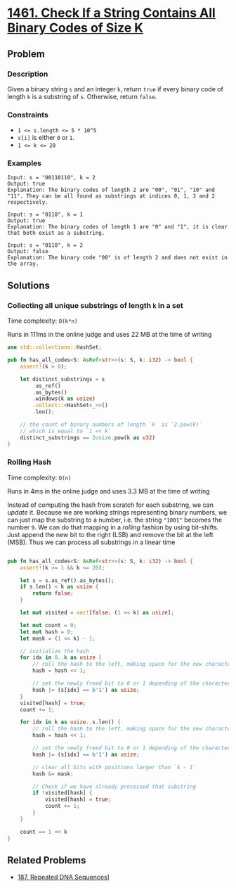 # [1461. Check If a String Contains All Binary Codes of Size K](https://leetcode.com/problems/check-if-a-string-contains-all-binary-codes-of-size-k/)

## Problem

### Description

Given a binary string `s` and an integer `k`, return `true` if every binary code
of length `k` is a substring of `s`. Otherwise, return `false`.

### Constraints

* `1 <= s.length <= 5 * 10^5`
* `s[i]` is either `0` or `1`.
* `1 <= k <= 20`

### Examples

```text
Input: s = "00110110", k = 2
Output: true
Explanation: The binary codes of length 2 are "00", "01", "10" and "11". They can be all found as substrings at indices 0, 1, 3 and 2 respectively.
```

```text
Input: s = "0110", k = 1
Output: true
Explanation: The binary codes of length 1 are "0" and "1", it is clear that both exist as a substring. 
```

```text
Input: s = "0110", k = 2
Output: false
Explanation: The binary code "00" is of length 2 and does not exist in the array.
```

## Solutions

### Collecting all unique substrings of length `k` in a set

Time complexity: `O(k*n)`

Runs in 111ms in the online judge and uses 22 MB at the time of writing

```rust
use std::collections::HashSet;

pub fn has_all_codes<S: AsRef<str>>(s: S, k: i32) -> bool {
    assert!(k > 0);

    let distinct_substrings = s
        .as_ref()
        .as_bytes()
        .windows(k as usize)
        .collect::<HashSet<_>>()
        .len();

    // the count of binary numbers of length `k` is `2.pow(k)` 
    // which is equal to `1 << k`
    distinct_substrings == 2usize.pow(k as u32)
}
```

### Rolling Hash

Time complexity: `O(n)`

Runs in 4ms in the online judge and uses 3.3 MB at the time of writing

Instead of computing the hash from scratch for each substring, we can *update*
it. Because we are working strings representing binary numbers, we can just map
the substring to a number, i.e. the string `"1001"` becomes the number `9`. We
can do that mapping in a *rolling* fashion by using bit-shifts. Just append the
new bit to the right (LSB) and remove the bit at the left (MSB). Thus we can
process all substrings in a linear time

```rust

pub fn has_all_codes<S: AsRef<str>>(s: S, k: i32) -> bool {
    assert!(k >= 1 && k <= 20);

    let s = s.as_ref().as_bytes();
    if s.len() < k as usize {
        return false;
    }

    let mut visited = vec![false; (1 << k) as usize];

    let mut count = 0;
    let mut hash = 0;
    let mask = (1 << k) - 1;

    // initialize the hash
    for idx in 0..k as usize {
        // roll the hash to the left, making space for the new character
        hash = hash << 1;

        // set the newly freed bit to 0 or 1 depending of the character value
        hash |= (s[idx] == b'1') as usize;
    }
    visited[hash] = true;
    count += 1;

    for idx in k as usize..s.len() {
        // roll the hash to the left, making space for the new character
        hash = hash << 1;

        // set the newly freed bit to 0 or 1 depending of the character value
        hash |= (s[idx] == b'1') as usize;

        // clear all bits with positions larger than `k - 1`
        hash &= mask;

        // Check if we have already processed that substring
        if !visited[hash] {
            visited[hash] = true;
            count += 1;
        }
    }

    count == 1 << k
}
```

## Related Problems

* [187. Repeated DNA Sequences](/leetcode/100%20-%20199/187%20-%20Repeated%20DNA%20Sequences.md)]
